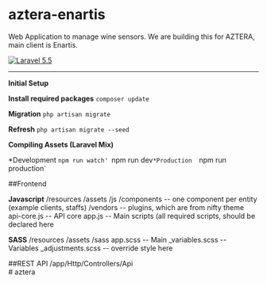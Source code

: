 # aztera-enartis
Web Application to manage wine sensors. We are building this for AZTERA, main client is Enartis.

[![Laravel 5.5](https://travis-ci.org/laravel/framework.svg)](https://github.com/laravel/laravel) 


----

**Initial Setup**

**Install required packages**
`composer update`

**Migration**
`php artisan migrate`

**Refresh**
`php artisan migrate --seed`

**Compiling Assets (Laravel Mix)**

*Development
    `npm run watch'
    `npm run dev`
*Production  
    `npm run production`

    
##Frontend

**Javascript**
    /resources
        /assets
            /js
                /components   -- one component per entity (example clients, staffs)
                /vendors      -- plugins, which are from nifty theme
                api-core.js   -- API core
                app.js        -- Main scripts (all required scripts, should be declared here
                                          

**SASS**
     /resources
        /assets
            /sass
                app.scss            --  Main
                _variables.scss     --  Variables
                _adjustments.scss   -- override style here 
                

##REST API
    /app/Http/Controllers/Api                
                # aztera
